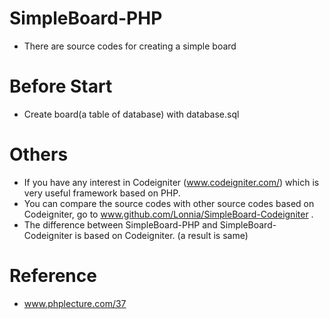 # SimpleBoard-PHP
- There are source codes for creating a simple board

# Before Start
- Create board(a table of database) with database.sql

# Others
- If you have any interest in Codeigniter (www.codeigniter.com/) which is very useful framework based on PHP.
- You can compare the source codes with other source codes based on Codeigniter, go to www.github.com/Lonnia/SimpleBoard-Codeigniter . 
- The difference between SimpleBoard-PHP and SimpleBoard-Codeigniter is based on Codeigniter. (a result is same)

# Reference
- www.phplecture.com/37
